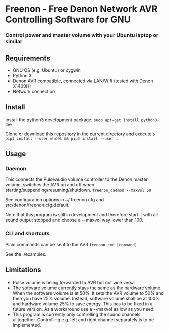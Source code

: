 # Freenon - Free Denon Network AVR Controlling Software for GNU
### Control power and master volume with your Ubuntu laptop or similar

## Requirements
- GNU OS (e.g. Ubuntu) or cygwin
- Python 3
- Denon AVR compatible, connected via LAN/Wifi (tested with Denon X1400H)
- Network connection


## Install

Install the python3 development package:
`sudo apt-get install python3-dev`

Clone or download this repository in the current directory and execute
`$ pip3 install --user wheel && pip3 install --user .`

## Usage

### Daemon
This connects the Pulseaudio volume controller to the Denon master volume, switches the AVR on and off when starting/suspending/resuming/shutdown.
`freenon_daemon --maxvol 50`

See configuration options in ~/.freenon.cfg and src/denon/freenon.cfg.default.

Note that this program is still in development and therefore start it with all sound output stopped and choose a --maxvol way lower than 100.


### CLI and shortcuts
Plain commands can be sent to the AVR
`freenon_cmd [command]`

See the ./examples.


## Limitations
- Pulse volume is being forwarded to AVR but not vice versa
- The software volume currently stays the same as the hardware volume. When the software volume is at 50%, it sets the AVR volume to 50% and then you have 25% volume. Instead, software volume shall be at 100% and hardware volume 25% to save energy. This has to be fixed in a future version. As a workaround use a --maxvol as low as you need!
- This program is currently only controlling the sound channels alltogether. Controlling e.g. left and right channel separately is to be implemented.

